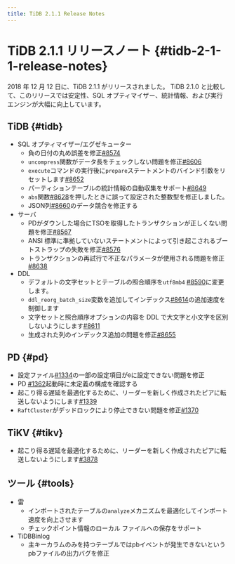 ```yaml
---
title: TiDB 2.1.1 Release Notes
---
```


# TiDB 2.1.1 リリースノート {#tidb-2-1-1-release-notes}

2018 年 12 月 12 日に、TiDB 2.1.1 がリリースされました。 TiDB 2.1.0 と比較して、このリリースでは安定性、SQL オプティマイザー、統計情報、および実行エンジンが大幅に向上しています。

## TiDB {#tidb}

-   SQL オプティマイザー/エグゼキューター
    -   負の日付の丸め誤差を修正[<a href="https://github.com/pingcap/tidb/pull/8574">#8574</a>](https://github.com/pingcap/tidb/pull/8574)
    -   `uncompress`関数がデータ長をチェックしない問題を修正[<a href="https://github.com/pingcap/tidb/pull/8606">#8606</a>](https://github.com/pingcap/tidb/pull/8606)
    -   `execute`コマンドの実行後に`prepare`ステートメントのバインド引数をリセットします[<a href="https://github.com/pingcap/tidb/pull/8652">#8652</a>](https://github.com/pingcap/tidb/pull/8652)
    -   パーティションテーブルの統計情報の自動収集をサポート[<a href="https://github.com/pingcap/tidb/pull/8649">#8649</a>](https://github.com/pingcap/tidb/pull/8649)
    -   `abs`関数[<a href="https://github.com/pingcap/tidb/pull/8628">#8628</a>](https://github.com/pingcap/tidb/pull/8628)を押したときに誤って設定された整数型を修正しました。
    -   JSON列[<a href="https://github.com/pingcap/tidb/pull/8660">#8660</a>](https://github.com/pingcap/tidb/pull/8660)のデータ競合を修正する
-   サーバ
    -   PDがダウンした場合にTSOを取得したトランザクションが正しくない問題を修正[<a href="https://github.com/pingcap/tidb/pull/8567">#8567</a>](https://github.com/pingcap/tidb/pull/8567)
    -   ANSI 標準に準拠していないステートメントによって引き起こされるブートストラップの失敗を修正[<a href="https://github.com/pingcap/tidb/pull/8576">#8576</a>](https://github.com/pingcap/tidb/pull/8576)
    -   トランザクションの再試行で不正なパラメータが使用される問題を修正[<a href="https://github.com/pingcap/tidb/pull/8638">#8638</a>](https://github.com/pingcap/tidb/pull/8638)
-   DDL
    -   デフォルトの文字セットとテーブルの照合順序を`utf8mb4` [<a href="https://github.com/pingcap/tidb/pull/8590">#8590</a>](https://github.com/pingcap/tidb/pull/8590)に変更します。
    -   `ddl_reorg_batch_size`変数を追加してインデックス[<a href="https://github.com/pingcap/tidb/pull/8614">#8614</a>](https://github.com/pingcap/tidb/pull/8614)の追加速度を制御します
    -   文字セットと照合順序オプションの内容を DDL で大文字と小文字を区別しないようにします[<a href="https://github.com/pingcap/tidb/pull/8611">#8611</a>](https://github.com/pingcap/tidb/pull/8611)
    -   生成された列のインデックス追加の問題を修正[<a href="https://github.com/pingcap/tidb/pull/8655">#8655</a>](https://github.com/pingcap/tidb/pull/8655)

## PD {#pd}

-   設定ファイル[<a href="https://github.com/pingcap/pd/pull/1334">#1334</a>](https://github.com/pingcap/pd/pull/1334)の一部の設定項目が`0`に設定できない問題を修正
-   PD [<a href="https://github.com/pingcap/pd/pull/1362">#1362</a>](https://github.com/pingcap/pd/pull/1362)起動時に未定義の構成を確認する
-   起こり得る遅延を最適化するために、リーダーを新しく作成されたピアに転送しないようにします[<a href="https://github.com/pingcap/pd/pull/1339">#1339</a>](https://github.com/pingcap/pd/pull/1339)
-   `RaftCluster`がデッドロックにより停止できない問題を修正[<a href="https://github.com/pingcap/pd/pull/1370">#1370</a>](https://github.com/pingcap/pd/pull/1370)

## TiKV {#tikv}

-   起こり得る遅延を最適化するために、リーダーを新しく作成されたピアに転送しないようにします[<a href="https://github.com/tikv/tikv/pull/3878">#3878</a>](https://github.com/tikv/tikv/pull/3878)

## ツール {#tools}

-   雷
    -   インポートされたテーブルの`analyze`メカニズムを最適化してインポート速度を向上させます
    -   チェックポイント情報のローカル ファイルへの保存をサポート
-   TiDBBinlog
    -   主キーカラムのみを持つテーブルではpbイベントが発生できないというpbファイルの出力バグを修正
